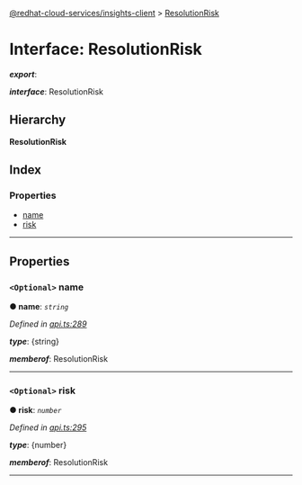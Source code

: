 [@redhat-cloud-services/insights-client](../README.md) > [ResolutionRisk](../interfaces/resolutionrisk.md)

# Interface: ResolutionRisk

*__export__*: 

*__interface__*: ResolutionRisk

## Hierarchy

**ResolutionRisk**

## Index

### Properties

* [name](resolutionrisk.md#name)
* [risk](resolutionrisk.md#risk)

---

## Properties

<a id="name"></a>

### `<Optional>` name

**● name**: *`string`*

*Defined in [api.ts:289](https://github.com/RedHatInsights/javascript-clients/blob/master/packages/insights/api.ts#L289)*

*__type__*: {string}

*__memberof__*: ResolutionRisk

___
<a id="risk"></a>

### `<Optional>` risk

**● risk**: *`number`*

*Defined in [api.ts:295](https://github.com/RedHatInsights/javascript-clients/blob/master/packages/insights/api.ts#L295)*

*__type__*: {number}

*__memberof__*: ResolutionRisk

___

